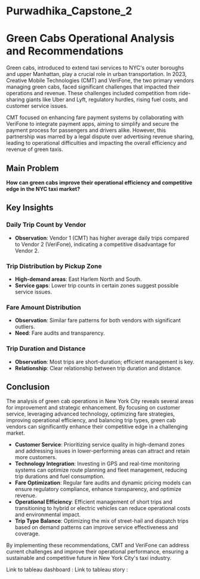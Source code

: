 # Purwadhika_Capstone_2

# Green Cabs Operational Analysis and Recommendations

Green cabs, introduced to extend taxi services to NYC's outer boroughs and upper Manhattan, play a crucial role in urban transportation. In 2023, Creative Mobile Technologies (CMT) and VeriFone, the two primary vendors managing green cabs, faced significant challenges that impacted their operations and revenue. These challenges included competition from ride-sharing giants like Uber and Lyft, regulatory hurdles, rising fuel costs, and customer service issues.

CMT focused on enhancing fare payment systems by collaborating with VeriFone to integrate payment apps, aiming to simplify and secure the payment process for passengers and drivers alike. However, this partnership was marred by a legal dispute over advertising revenue sharing, leading to operational difficulties and impacting the overall efficiency and revenue of green taxis.

## Main Problem

**How can green cabs improve their operational efficiency and competitive edge in the NYC taxi market?**

## Key Insights

### Daily Trip Count by Vendor
- **Observation**: Vendor 1 (CMT) has higher average daily trips compared to Vendor 2 (VeriFone), indicating a competitive disadvantage for Vendor 2.

### Trip Distribution by Pickup Zone
- **High-demand areas**: East Harlem North and South.
- **Service gaps**: Lower trip counts in certain zones suggest possible service issues.

### Fare Amount Distribution
- **Observation**: Similar fare patterns for both vendors with significant outliers.
- **Need**: Fare audits and transparency.

### Trip Duration and Distance
- **Observation**: Most trips are short-duration; efficient management is key.
- **Relationship**: Clear relationship between trip duration and distance.

## Conclusion

The analysis of green cab operations in New York City reveals several areas for improvement and strategic enhancement. By focusing on customer service, leveraging advanced technology, optimizing fare strategies, improving operational efficiency, and balancing trip types, green cab vendors can significantly enhance their competitive edge in a challenging market.

- **Customer Service**: Prioritizing service quality in high-demand zones and addressing issues in lower-performing areas can attract and retain more customers.
- **Technology Integration**: Investing in GPS and real-time monitoring systems can optimize route planning and fleet management, reducing trip durations and fuel consumption.
- **Fare Optimization**: Regular fare audits and dynamic pricing models can ensure regulatory compliance, enhance transparency, and optimize revenue.
- **Operational Efficiency**: Efficient management of short trips and transitioning to hybrid or electric vehicles can reduce operational costs and environmental impact.
- **Trip Type Balance**: Optimizing the mix of street-hail and dispatch trips based on demand patterns can improve service effectiveness and coverage.

By implementing these recommendations, CMT and VeriFone can address current challenges and improve their operational performance, ensuring a sustainable and competitive future in New York City's taxi industry.

Link to tableau dashboard : 
Link to tableau story : 
